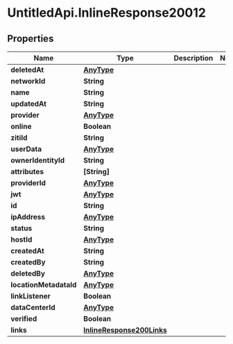 # UntitledApi.InlineResponse20012

## Properties

Name | Type | Description | Notes
------------ | ------------- | ------------- | -------------
**deletedAt** | [**AnyType**](.md) |  | 
**networkId** | **String** |  | 
**name** | **String** |  | 
**updatedAt** | **String** |  | 
**provider** | [**AnyType**](.md) |  | 
**online** | **Boolean** |  | 
**zitiId** | **String** |  | 
**userData** | [**AnyType**](.md) |  | 
**ownerIdentityId** | **String** |  | 
**attributes** | **[String]** |  | 
**providerId** | [**AnyType**](.md) |  | 
**jwt** | [**AnyType**](.md) |  | 
**id** | **String** |  | 
**ipAddress** | [**AnyType**](.md) |  | 
**status** | **String** |  | 
**hostId** | [**AnyType**](.md) |  | 
**createdAt** | **String** |  | 
**createdBy** | **String** |  | 
**deletedBy** | [**AnyType**](.md) |  | 
**locationMetadataId** | [**AnyType**](.md) |  | 
**linkListener** | **Boolean** |  | 
**dataCenterId** | [**AnyType**](.md) |  | 
**verified** | **Boolean** |  | 
**links** | [**InlineResponse200Links**](InlineResponse200Links.md) |  | 


